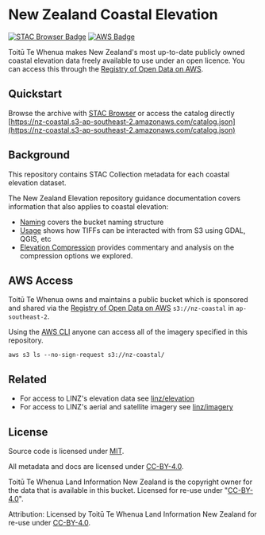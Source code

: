 # New Zealand Coastal Elevation

[![STAC Browser Badge](https://img.shields.io/badge/Open_in_STAC_Browser-%2309B3AD?style=flat&label=New%20Zealand%20Elevation&labelColor=%23144E63)](https://radiantearth.github.io/stac-browser/#/external/nz-coastal.s3-ap-southeast-2.amazonaws.com/catalog.json?.language=en)
[![AWS Badge](https://img.shields.io/badge/Open_in_Registry_of_Open_Data_on_AWS-%23FF9900.svg?logo=amazon-web-services&logoColor=white&labelColor=%23232F3E)](https://registry.opendata.aws/nz-coastal/)

Toitū Te Whenua makes New Zealand's most up-to-date publicly owned coastal elevation data freely available to use under an open licence. You can access this through the [Registry of Open Data on AWS](https://registry.opendata.aws/nz-coastal/).

## Quickstart

Browse the archive with [STAC Browser](https://radiantearth.github.io/stac-browser/#/external/nz-coastal.s3-ap-southeast-2.amazonaws.com/catalog.json?.language=en) or access the catalog directly [https://nz-coastal.s3-ap-southeast-2.amazonaws.com/catalog.json](https://nz-coastal.s3-ap-southeast-2.amazonaws.com/catalog.json)

## Background

This repository contains STAC Collection metadata for each coastal elevation dataset.

The New Zealand Elevation repository guidance documentation covers information that also applies to coastal elevation:

- [Naming](https://github.com/linz/elevation/blob/master/docs/naming.md) covers the bucket naming structure
- [Usage](https://github.com/linz/elevation/blob/master/docs/usage.md) shows how TIFFs can be interacted with from S3 using GDAL, QGIS, etc
- [Elevation Compression](https://github.com/linz/elevation/blob/master/docs/tiff-compression/README.md) provides commentary and analysis on the compression options we explored.

## AWS Access

Toitū Te Whenua owns and maintains a public bucket which is sponsored and shared via the [Registry of Open Data on AWS](https://registry.opendata.aws/nz-coastal/) `s3://nz-coastal` in `ap-southeast-2`.

Using the [AWS CLI](https://aws.amazon.com/cli/) anyone can access all of the imagery specified in this repository.

```
aws s3 ls --no-sign-request s3://nz-coastal/
```

## Related

- For access to LINZ's elevation data see [linz/elevation](https://github.com/linz/elevation)
- For access to LINZ's aerial and satellite imagery see [linz/imagery](https://github.com/linz/imagery)

## License

Source code is licensed under [MIT](LICENSE).

All metadata and docs are licensed under [CC-BY-4.0](https://creativecommons.org/licenses/by/4.0/).

Toitū Te Whenua Land Information New Zealand is the copyright owner for the data that is available in this bucket. Licensed for re-use under "[CC-BY-4.0](https://creativecommons.org/licenses/by/4.0/)".

Attribution: Licensed by Toitū Te Whenua Land Information New Zealand for re-use under [CC-BY-4.0](https://creativecommons.org/licenses/by/4.0/).
